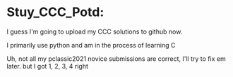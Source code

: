 # Stuy_CCC_Potd:

I guess I'm going to upload my CCC solutions to github now.

I primarily use python and am in the process of learning C

Uh, not all my pclassic2021 novice submissions are correct, I'll try to fix em later. but I got 1, 2, 3, 4 right
